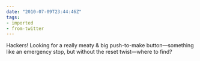 ```yaml
---
date: "2010-07-09T23:44:46Z"
tags:
- imported
- from-twitter
---
```

Hackers! Looking for a really meaty & big push-to-make button—something like an emergency stop, but without the reset twist—where to find?
